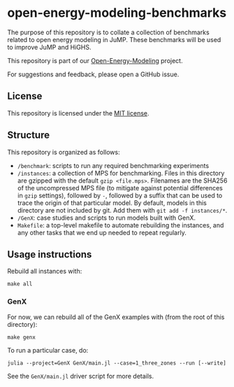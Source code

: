 # open-energy-modeling-benchmarks

The purpose of this repository is to collate a collection of benchmarks related
to open energy modeling in JuMP. These benchmarks will be used to improve JuMP
and HiGHS.

This repository is part of our [Open-Energy-Modeling](https://jump.dev/announcements/open-energy-modeling/2024/09/16/oem/)
project.

For suggestions and feedback, please open a GitHub issue.

## License

This repository is licensed under the [MIT license](https://github.com/jump-dev/open-energy-modeling-benchmarks/blob/main/LICENSE.md).

## Structure

This repository is organized as follows:

 * `/benchmark`: scripts to run any required benchmarking experiments
 * `/instances`: a collection of MPS for benchmarking. Files in this directory
   are gzipped with the default `gzip <file.mps>`. Filenames are the SHA256 of
   the uncompressed MPS file (to mitigate against potential differences in
   `gzip` settings), followed by `-`, followed by a suffix that can be used to
   trace the origin of that particular model. By default, models in this
   directory are not included by git. Add them with `git add -f instances/*`.
 * `/GenX`: case studies and scripts to run models built with GenX.
 * `Makefile`: a top-level makefile to automate rebuilding the instances, and
   any other tasks that we end up needed to repeat regularly.

## Usage instructions

Rebuild all instances with:

```
make all
```

### GenX

For now, we can rebuild all of the GenX examples with (from the root of this
directory):

```
make genx
```

To run a particular case, do:

```
julia --project=GenX GenX/main.jl --case=1_three_zones --run [--write]
```

See the `GenX/main.jl` driver script for more details.
